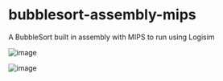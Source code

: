 # bubblesort-assembly-mips
A BubbleSort built in assembly with MIPS to run using Logisim

![image](https://github.com/user-attachments/assets/043b90d2-82ec-4578-b808-88fa38895ef0)

![image](https://github.com/user-attachments/assets/ad62347d-b3f5-4825-ae7c-71c846755df2)
